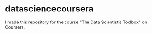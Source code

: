 # datasciencecoursera
I made this repository for the course "The Data Scientist’s Toolbox" on Coursera.

